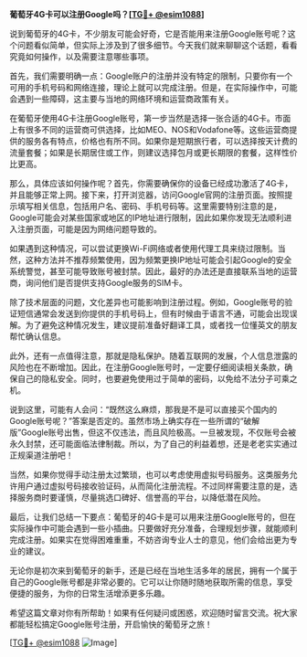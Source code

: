 **葡萄牙4G卡可以注册Google吗？[[TG💪+ @esim1088](https://t.me/s/esim1088)]**

说到葡萄牙的4G卡，不少朋友可能会好奇，它是否能用来注册Google账号呢？这个问题看似简单，但实际上涉及到了很多细节。今天我们就来聊聊这个话题，看看究竟如何操作，以及需要注意哪些事项。

首先，我们需要明确一点：Google账户的注册并没有特定的限制，只要你有一个可用的手机号码和网络连接，理论上就可以完成注册。但是，在实际操作中，可能会遇到一些障碍，这主要与当地的网络环境和运营商政策有关。

在葡萄牙使用4G卡注册Google账号，第一步当然是选择一张合适的4G卡。市面上有很多不同的运营商可供选择，比如MEO、NOS和Vodafone等。这些运营商提供的服务各有特点，价格也有所不同。如果你是短期旅行者，可以选择按天计费的流量套餐；如果是长期居住或工作，则建议选择包月或更长期限的套餐，这样性价比更高。

那么，具体应该如何操作呢？首先，你需要确保你的设备已经成功激活了4G卡，并且能够正常上网。接下来，打开浏览器，访问Google官网的注册页面。按照提示填写相关信息，包括用户名、密码、手机号码等。这里需要特别注意的是，Google可能会对某些国家或地区的IP地址进行限制，因此如果你发现无法顺利进入注册页面，可能是因为网络问题导致的。

如果遇到这种情况，可以尝试更换Wi-Fi网络或者使用代理工具来绕过限制。当然，这种方法并不推荐频繁使用，因为频繁更换IP地址可能会引起Google的安全系统警觉，甚至可能导致账号被封禁。因此，最好的办法还是直接联系当地的运营商，询问他们是否提供支持Google服务的SIM卡。

除了技术层面的问题，文化差异也可能影响到注册过程。例如，Google账号的验证短信通常会发送到你提供的手机号码上，但有时候由于语言不通，可能会出现误解。为了避免这种情况发生，建议提前准备好翻译工具，或者找一位懂英文的朋友帮忙确认信息。

此外，还有一点值得注意，那就是隐私保护。随着互联网的发展，个人信息泄露的风险也在不断增加。因此，在注册Google账号时，一定要仔细阅读相关条款，确保自己的隐私安全。同时，也要避免使用过于简单的密码，以免给不法分子可乘之机。

说到这里，可能有人会问：“既然这么麻烦，那我是不是可以直接买个国内的Google账号呢？”答案是否定的。虽然市场上确实存在一些所谓的“破解版”Google账号出售，但这不仅违法，而且风险极高。一旦被发现，不仅账号会被永久封禁，还可能面临法律制裁。所以，为了自己的利益着想，还是老老实实通过正规渠道注册吧！

当然，如果你觉得手动注册太过繁琐，也可以考虑使用虚拟号码服务。这类服务允许用户通过虚拟号码接收验证码，从而简化注册流程。不过同样需要注意的是，选择服务商时要谨慎，尽量挑选口碑好、信誉高的平台，以降低潜在风险。

最后，让我们总结一下要点：葡萄牙的4G卡是可以用来注册Google账号的，但在实际操作中可能会遇到一些小插曲。只要做好充分准备，合理规划步骤，就能顺利完成注册。如果实在觉得困难重重，不妨咨询专业人士的意见，他们会给出更为专业的建议。

无论你是初次来到葡萄牙的新手，还是已经在当地生活多年的居民，拥有一个属于自己的Google账号都是非常必要的。它可以让你随时随地获取所需的信息，享受便捷的服务，为你的日常生活增添更多乐趣。

希望这篇文章对你有所帮助！如果有任何疑问或困惑，欢迎随时留言交流。祝大家都能轻松搞定Google账号注册，开启愉快的葡萄牙之旅！

[[TG💪+ @esim1088](https://t.me/s/esim1088) ![Image](https://i.postimg.cc/4NQfJmqS/Snipaste-2025-05-13-00-14-12.png)]
